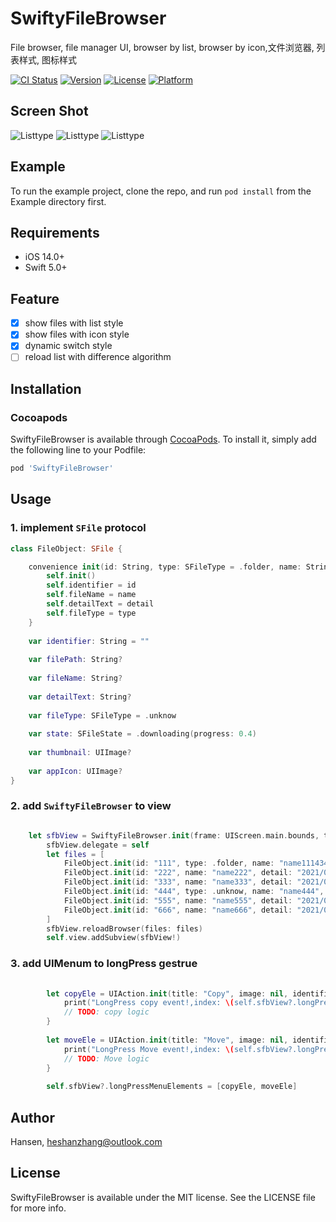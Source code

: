 # SwiftyFileBrowser
File browser, file manager UI, browser by list, browser by icon,文件浏览器, 列表样式, 图标样式

[![CI Status](https://img.shields.io/travis/Hansen/SwiftyFileBrowser.svg?style=flat)](https://travis-ci.org/Hansen/SwiftyFileBrowser)
[![Version](https://img.shields.io/cocoapods/v/SwiftyFileBrowser.svg?style=flat)](https://cocoapods.org/pods/SwiftyFileBrowser)
[![License](https://img.shields.io/cocoapods/l/SwiftyFileBrowser.svg?style=flat)](https://cocoapods.org/pods/SwiftyFileBrowser)
[![Platform](https://img.shields.io/cocoapods/p/SwiftyFileBrowser.svg?style=flat)](https://cocoapods.org/pods/SwiftyFileBrowser)

## Screen Shot
![Listtype](https://raw.githubusercontent.com/ghostlordstar/SwiftyFileBrowser/main/ScreenShot/st_list.png)
![Listtype](https://raw.githubusercontent.com/ghostlordstar/SwiftyFileBrowser/main/ScreenShot/st_icons.png)
![Listtype](https://raw.githubusercontent.com/ghostlordstar/SwiftyFileBrowser/main/ScreenShot/st_menu.png)
## Example

To run the example project, clone the repo, and run `pod install` from the Example directory first.

## Requirements
- iOS 14.0+
- Swift 5.0+

## Feature
- [x] show files with list style
- [x] show files with icon style
- [x] dynamic switch style
- [ ] reload list with difference algorithm  
## Installation

### Cocoapods
SwiftyFileBrowser is available through [CocoaPods](https://cocoapods.org). To install
it, simply add the following line to your Podfile:

```ruby
pod 'SwiftyFileBrowser'
```

## Usage
### 1. implement `SFile` protocol

```swift
class FileObject: SFile {

    convenience init(id: String, type: SFileType = .folder, name: String?, detail: String?) {
        self.init()
        self.identifier = id
        self.fileName = name
        self.detailText = detail
        self.fileType = type
    }
    
    var identifier: String = ""
    
    var filePath: String?
    
    var fileName: String?
    
    var detailText: String?
    
    var fileType: SFileType = .unknow
    
    var state: SFileState = .downloading(progress: 0.4)
    
    var thumbnail: UIImage?
    
    var appIcon: UIImage?
}
```
### 2. add `SwiftyFileBrowser` to view
```swift

    let sfbView = SwiftyFileBrowser.init(frame: UIScreen.main.bounds, type: .list)
        sfbView.delegate = self
        let files = [
            FileObject.init(id: "111", type: .folder, name: "name111434534534534523423535436346awefasdfas", detail: "2021/09/11-asdgsfgfadsfadfadfasdfadfadfadfadf"),
            FileObject.init(id: "222", name: "name222", detail: "2021/09/13"),
            FileObject.init(id: "333", name: "name333", detail: "2021/09/14"),
            FileObject.init(id: "444", type: .unknow, name: "name444", detail: "2021/09/14"),
            FileObject.init(id: "555", name: "name555", detail: "2021/09/15"),
            FileObject.init(id: "666", name: "name666", detail: "2021/09/16")
        ]
        sfbView.reloadBrowser(files: files)
        self.view.addSubview(sfbView!)
```

### 3. add UIMenum to longPress gestrue
```swift
        
        let copyEle = UIAction.init(title: "Copy", image: nil, identifier: UIAction.Identifier.init("LongPress-Copy"), discoverabilityTitle: nil, attributes: [], state: .off) { act in
            print("LongPress copy event!,index: \(self.sfbView?.longPressIndex)")
            // TODO: copy logic
        }
        
        let moveEle = UIAction.init(title: "Move", image: nil, identifier: UIAction.Identifier.init("LongPress-Move"), discoverabilityTitle: nil, attributes: [], state: .off) { act in
            print("LongPress Move event!,index: \(self.sfbView?.longPressIndex)")
            // TODO: Move logic
        }
        
        self.sfbView?.longPressMenuElements = [copyEle, moveEle]
```

## Author

Hansen, heshanzhang@outlook.com

## License

SwiftyFileBrowser is available under the MIT license. See the LICENSE file for more info.
